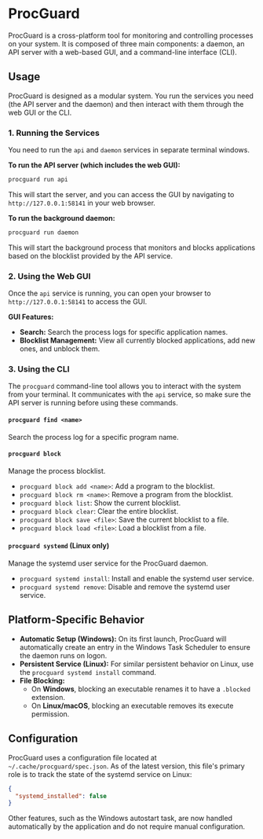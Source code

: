 # ProcGuard

ProcGuard is a cross-platform tool for monitoring and controlling processes on your system. It is composed of three main components: a daemon, an API server with a web-based GUI, and a command-line interface (CLI).

## Usage

ProcGuard is designed as a modular system. You run the services you need (the API server and the daemon) and then interact with them through the web GUI or the CLI.

### 1. Running the Services

You need to run the `api` and `daemon` services in separate terminal windows.

**To run the API server (which includes the web GUI):**

```bash
procguard run api
```

This will start the server, and you can access the GUI by navigating to `http://127.0.0.1:58141` in your web browser.

**To run the background daemon:**

```bash
procguard run daemon
```

This will start the background process that monitors and blocks applications based on the blocklist provided by the API service.

### 2. Using the Web GUI

Once the `api` service is running, you can open your browser to `http://127.0.0.1:58141` to access the GUI.

**GUI Features:**
- **Search:** Search the process logs for specific application names.
- **Blocklist Management:** View all currently blocked applications, add new ones, and unblock them.

### 3. Using the CLI

The `procguard` command-line tool allows you to interact with the system from your terminal. It communicates with the `api` service, so make sure the API server is running before using these commands.

#### `procguard find <name>`
Search the process log for a specific program name.

#### `procguard block`
Manage the process blocklist.
- `procguard block add <name>`: Add a program to the blocklist.
- `procguard block rm <name>`: Remove a program from the blocklist.
- `procguard block list`: Show the current blocklist.
- `procguard block clear`: Clear the entire blocklist.
- `procguard block save <file>`: Save the current blocklist to a file.
- `procguard block load <file>`: Load a blocklist from a file.

#### `procguard systemd` (Linux only)
Manage the systemd user service for the ProcGuard daemon.
- `procguard systemd install`: Install and enable the systemd user service.
- `procguard systemd remove`: Disable and remove the systemd user service.

## Platform-Specific Behavior

-   **Automatic Setup (Windows):** On its first launch, ProcGuard will automatically create an entry in the Windows Task Scheduler to ensure the daemon runs on logon.
-   **Persistent Service (Linux):** For similar persistent behavior on Linux, use the `procguard systemd install` command.
-   **File Blocking:**
    -   On **Windows**, blocking an executable renames it to have a `.blocked` extension.
    -   On **Linux/macOS**, blocking an executable removes its execute permission.

## Configuration

ProcGuard uses a configuration file located at `~/.cache/procguard/spec.json`. As of the latest version, this file's primary role is to track the state of the systemd service on Linux:

```json
{
  "systemd_installed": false
}
```
Other features, such as the Windows autostart task, are now handled automatically by the application and do not require manual configuration.
